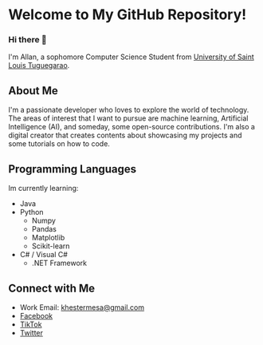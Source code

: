 # Welcome to My GitHub Repository!

### Hi there 👋
I'm Allan, a sophomore Computer Science Student from [University of Saint Louis Tuguegarao](http://usl.edu.ph/). 

## About Me
I'm a passionate developer who loves to explore the world of technology. The areas of interest that I want to pursue are machine learning, Artificial Intelligence (AI), and someday, some open-source contributions. I'm also a digital creator that creates contents about showcasing my projects and some tutorials on how to code.

## Programming Languages
Im currently learning:
- Java
- Python
  - Numpy
  - Pandas
  - Matplotlib
  - Scikit-learn
- C# / Visual C#
  - .NET Framework
  
## Connect with Me
- Work Email: khestermesa@gmail.com
- [Facebook](https://www.facebook.com/allankhester.mesa)
- [TikTok](https://www.tiktok.com/@educsystemsuckssss)
- [Twitter](https://twitter.com/khesterm_322)


<!--
**AuxiliumGuru/AuxiliumGuru** is a ✨ _special_ ✨ repository because its `README.md` (this file) appears on your GitHub profile.

Here are some ideas to get you started:

- 🔭 I’m currently working on ...
- 🌱 I’m currently learning ...
- 👯 I’m looking to collaborate on ...
- 🤔 I’m looking for help with ...
- 💬 Ask me about ...
- 📫 How to reach me: ...
- 😄 Pronouns: ...
- ⚡ Fun fact: ...
-->
